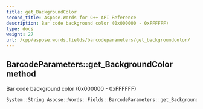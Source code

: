 ```yaml
---
title: get_BackgroundColor
second_title: Aspose.Words for C++ API Reference
description: Bar code background color (0x000000 - 0xFFFFFF)
type: docs
weight: 27
url: /cpp/aspose.words.fields/barcodeparameters/get_backgroundcolor/
---
```

## BarcodeParameters::get_BackgroundColor method


Bar code background color (0x000000 - 0xFFFFFF)

```cpp
System::String Aspose::Words::Fields::BarcodeParameters::get_BackgroundColor() const
```

